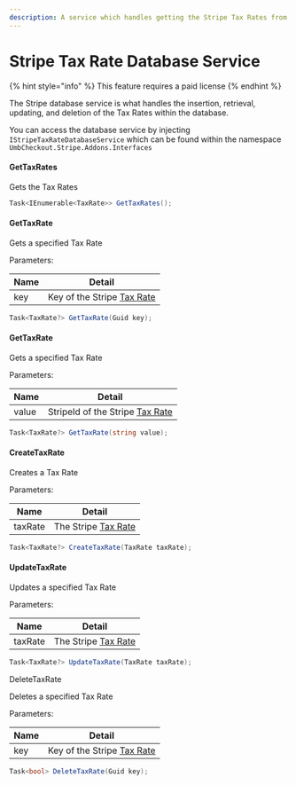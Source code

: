 ```yaml
---
description: A service which handles getting the Stripe Tax Rates from the database
---
```


# Stripe Tax Rate Database Service

{% hint style="info" %}
This feature requires a paid license
{% endhint %}

The Stripe database service is what handles the insertion, retrieval, updating, and deletion of the Tax Rates within the database.

You can access the database service by injecting `IStripeTaxRateDatabaseService` which can be found within the namespace `UmbCheckout.Stripe.Addons.Interfaces`

#### GetTaxRates

Gets the Tax Rates

```csharp
Task<IEnumerable<TaxRate>> GetTaxRates();
```

#### GetTaxRate

Gets a specified Tax Rate

Parameters:

| Name | Detail                                                                 |
| ---- | ---------------------------------------------------------------------- |
| key  | Key of the Stripe [Tax Rate](../../stripe/object-reference/taxrate.md) |

```csharp
Task<TaxRate?> GetTaxRate(Guid key);
```

#### GetTaxRate

Gets a specified Tax Rate

Parameters:

| Name  | Detail                                                                      |
| ----- | --------------------------------------------------------------------------- |
| value | StripeId of the Stripe [Tax Rate](../../stripe/object-reference/taxrate.md) |

```csharp
Task<TaxRate?> GetTaxRate(string value);
```

#### CreateTaxRate

Creates a Tax Rate

Parameters:

| Name    | Detail                                                          |
| ------- | --------------------------------------------------------------- |
| taxRate | The Stripe [Tax Rate](../../stripe/object-reference/taxrate.md) |

```csharp
Task<TaxRate?> CreateTaxRate(TaxRate taxRate);
```

#### UpdateTaxRate

Updates a specified Tax Rate

Parameters:

| Name    | Detail                                                          |
| ------- | --------------------------------------------------------------- |
| taxRate | The Stripe [Tax Rate](../../stripe/object-reference/taxrate.md) |

```csharp
Task<TaxRate?> UpdateTaxRate(TaxRate taxRate);
```

DeleteTaxRate

Deletes a specified Tax Rate

Parameters:

| Name | Detail                                                                 |
| ---- | ---------------------------------------------------------------------- |
| key  | Key of the Stripe [Tax Rate](../../stripe/object-reference/taxrate.md) |

```csharp
Task<bool> DeleteTaxRate(Guid key);
```
